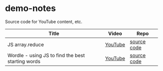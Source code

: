 # demo-notes

Source code for YouTube content, etc.

Title | Video | Repo |
--- | --- | --- |
JS array.reduce | [YouTube](https://www.youtube.com/watch?v=YT3PH6idBrk) | [source code](https://github.com/neohed/demo-notes/tree/main/reduce)
Wordle - using JS to find the best starting words | [YouTube](https://www.youtube.com/watch?v=CtJJ-2B11Io) | [source code](https://github.com/neohed/demo-notes/tree/main/wordle-study)

